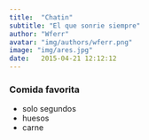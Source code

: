 ```yaml
---
title:  "Chatin"
subtitle: "El que sonrie siempre"
author: "Wferr"
avatar: "img/authors/wferr.png"
image: "img/ares.jpg"
date:   2015-04-21 12:12:12
---
```


### Comida favorita
- solo segundos
- huesos
- carne


